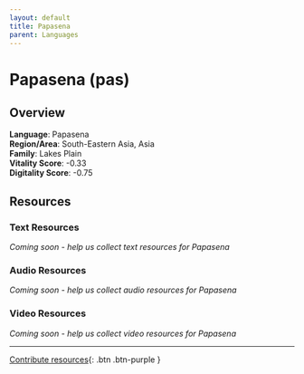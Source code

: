 ```yaml
---
layout: default
title: Papasena
parent: Languages
---
```


# Papasena (pas)

## Overview

**Language**: Papasena  
**Region/Area**: South-Eastern Asia, Asia  
**Family**: Lakes Plain  
**Vitality Score**: -0.33  
**Digitality Score**: -0.75  

## Resources

### Text Resources
*Coming soon - help us collect text resources for Papasena*

### Audio Resources
*Coming soon - help us collect audio resources for Papasena*

### Video Resources
*Coming soon - help us collect video resources for Papasena*

---

[Contribute resources](https://fairtrain.github.io/){: .btn .btn-purple }
